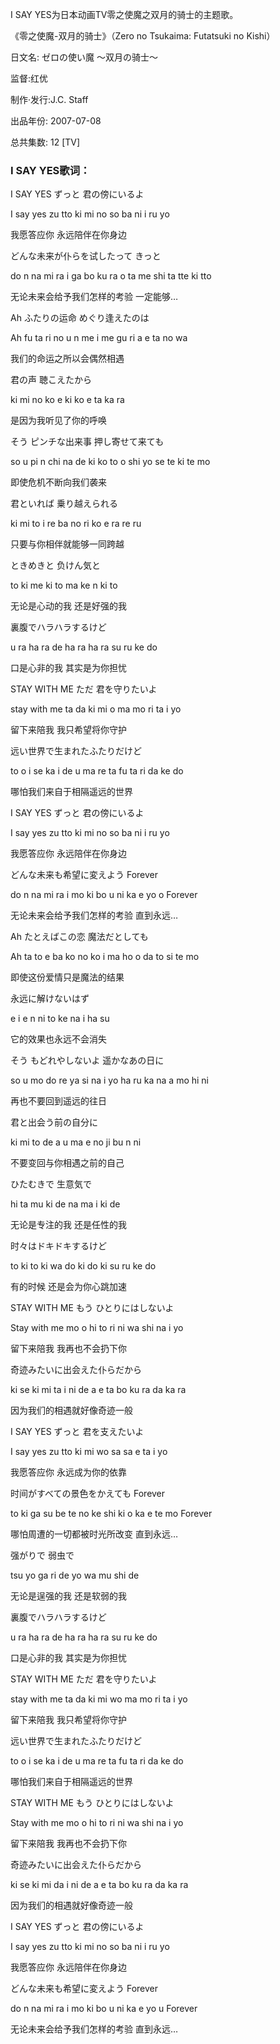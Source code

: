 

I SAY YES为日本动画TV零之使魔之双月的骑士的主题歌。

《零之使魔-双月的骑士》（Zero no Tsukaima: Futatsuki no Kishi）

日文名: ゼロの使い魔 ～双月の骑士～

监督:红优

制作·发行:J.C. Staff

出品年份: 2007-07-08

总共集数: 12 [TV]

### I SAY YES歌词：

I SAY YES ずっと 君の傍にいるよ

I say yes zu tto ki mi no so ba ni i ru yo

我愿答应你 永远陪伴在你身边

どんな未来が仆らを试したって きっと

do n na mi ra i ga bo ku ra o ta me shi ta tte ki tto

无论未来会给予我们怎样的考验 一定能够…

Ah ふたりの运命 めぐり逢えたのは

Ah fu ta ri no u n me i me gu ri a e ta no wa

我们的命运之所以会偶然相遇

君の声 聴こえたから

ki mi no ko e ki ko e ta ka ra

是因为我听见了你的呼唤

そう ピンチな出来事 押し寄せて来ても

so u pi n chi na de ki ko to o shi yo se te ki te mo

即使危机不断向我们袭来

君といれば 乗り越えられる

ki mi to i re ba no ri ko e ra re ru

只要与你相伴就能够一同跨越

ときめきと 负けん気と

to ki me ki to ma ke n ki to

无论是心动的我 还是好强的我

裏腹でハラハラするけど

u ra ha ra de ha ra ha ra su ru ke do

口是心非的我 其实是为你担忧

STAY WITH ME ただ 君を守りたいよ

stay with me ta da ki mi o ma mo ri ta i yo

留下来陪我 我只希望将你守护

远い世界で生まれたふたりだけど

to o i se ka i de u ma re ta fu ta ri da ke do

哪怕我们来自于相隔遥远的世界

I SAY YES ずっと 君の傍にいるよ

I say yes zu tto ki mi no so ba ni i ru yo

我愿答应你 永远陪伴在你身边

どんな未来も希望に変えよう Forever

do n na mi ra i mo ki bo u ni ka e yo o Forever

无论未来会给予我们怎样的考验 直到永远…

Ah たとえばこの恋 魔法だとしても

Ah ta to e ba ko no ko i ma ho o da to si te mo

即使这份爱情只是魔法的结果

永远に解けないはず

e i e n ni to ke na i ha su

它的效果也永远不会消失

そう もどれやしないよ 遥かなあの日に

so u mo do re ya si na i yo ha ru ka na a mo hi ni

再也不要回到遥远的往日

君と出会う前の自分に

ki mi to de a u ma e no ji bu n ni

不要变回与你相遇之前的自己

ひたむきで 生意気で

hi ta mu ki de na ma i ki de

无论是专注的我 还是任性的我

时々はドキドキするけど

to ki to ki wa do ki do ki su ru ke do

有的时候 还是会为你心跳加速

STAY WITH ME もう ひとりにはしないよ

Stay with me mo o hi to ri ni wa shi na i yo

留下来陪我 我再也不会扔下你

奇迹みたいに出会えた仆らだから

ki se ki mi ta i ni de a e ta bo ku ra da ka ra

因为我们的相遇就好像奇迹一般

I SAY YES ずっと 君を支えたいよ

I say yes zu tto ki mi wo sa sa e ta i yo

我愿答应你 永远成为你的依靠

时间がすべての景色をかえても Forever

to ki ga su be te no ke shi ki o ka e te mo Forever

哪怕周遭的一切都被时光所改变 直到永远…

强がりで 弱虫で

tsu yo ga ri de yo wa mu shi de

无论是逞强的我 还是软弱的我

裏腹でハラハラするけど

u ra ha ra de ha ra ha ra su ru ke do

口是心非的我 其实是为你担忧

STAY WITH ME ただ 君を守りたいよ

stay with me ta da ki mi wo ma mo ri ta i yo

留下来陪我 我只希望将你守护

远い世界で生まれたふたりだけど

to o i se ka i de u ma re ta fu ta ri da ke do

哪怕我们来自于相隔遥远的世界

STAY WITH ME もう ひとりにはしないよ

Stay with me mo o hi to ri ni wa shi na i yo

留下来陪我 我再也不会扔下你

奇迹みたいに出会えた仆らだから

ki se ki mi da i ni de a e ta bo ku ra da ka ra

因为我们的相遇就好像奇迹一般

I SAY YES ずっと 君の傍にいるよ

I say yes zu tto ki mi no so ba ni i ru yo

我愿答应你 永远陪伴在你身边

どんな未来も希望に変えよう Forever

do n na mi ra i mo ki bo u ni ka e yo u Forever

无论未来会给予我们怎样的考验 直到永远…

